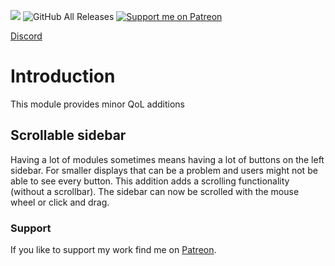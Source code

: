 ![](https://img.shields.io/badge/Foundry-v11-informational) ![GitHub All Releases](https://img.shields.io/github/downloads/Syrious/foundryvtt-small-additions/total?label=Downloads+latest+release) [![Support me on Patreon](https://img.shields.io/endpoint.svg?url=https%3A%2F%2Fshieldsio-patreon.vercel.app%2Fapi%3Fusername%3DSyriousWorkshop%26type%3Dpatrons&style=flat)](https://patreon.com/SyriousWorkshop)

[Discord](https://discord.gg/VMqndcyUGS)

# Introduction
This module provides minor QoL additions

## Scrollable sidebar
Having a lot of modules sometimes means having a lot of buttons on the left sidebar. For smaller displays that can be a problem and users might not be able to see every button.
This addition adds a scrolling functionality (without a scrollbar). The sidebar can now be scrolled with the mouse wheel or click and drag.


### Support
If you like to support my work find me on [Patreon](https://www.patreon.com/SyriousWorkshop).
